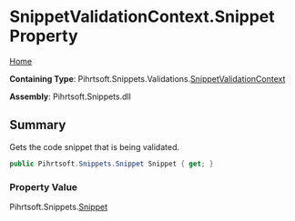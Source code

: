 # SnippetValidationContext\.Snippet Property

[Home](../../../../../README.md)

**Containing Type**: Pihrtsoft\.Snippets\.Validations\.[SnippetValidationContext](../README.md)

**Assembly**: Pihrtsoft\.Snippets\.dll

## Summary

Gets the code snippet that is being validated\.

```csharp
public Pihrtsoft.Snippets.Snippet Snippet { get; }
```

### Property Value

Pihrtsoft\.Snippets\.[Snippet](../../../Snippet/README.md)

